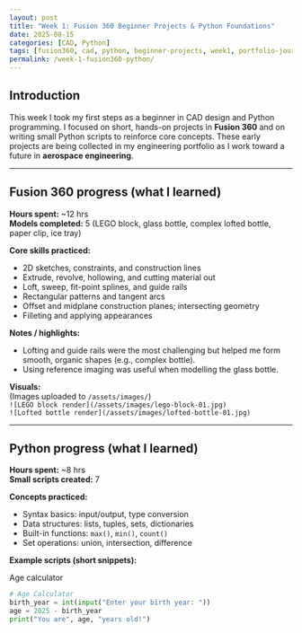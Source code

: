 ```yaml
---
layout: post
title: "Week 1: Fusion 360 Beginner Projects & Python Foundations"
date: 2025-08-15
categories: [CAD, Python]
tags: [fusion360, cad, python, beginner-projects, week1, portfolio-journey, aerospace-engineering]
permalink: /week-1-fusion360-python/
---
```


## Introduction
This week I took my first steps as a beginner in CAD design and Python programming. I focused on short, hands-on projects in **Fusion 360** and on writing small Python scripts to reinforce core concepts. These early projects are being collected in my engineering portfolio as I work toward a future in **aerospace engineering**.

---

## Fusion 360 progress (what I learned)
**Hours spent:** ~12 hrs  
**Models completed:** 5 (LEGO block, glass bottle, complex lofted bottle, paper clip, ice tray)

**Core skills practiced:**
- 2D sketches, constraints, and construction lines  
- Extrude, revolve, hollowing, and cutting material out  
- Loft, sweep, fit-point splines, and guide rails  
- Rectangular patterns and tangent arcs  
- Offset and midplane construction planes; intersecting geometry  
- Filleting and applying appearances

**Notes / highlights:**
- Lofting and guide rails were the most challenging but helped me form smooth, organic shapes (e.g., complex bottle).  
- Using reference imaging was useful when modelling the glass bottle.

**Visuals:**  
(Images uploaded to `/assets/images/`)  
`![LEGO block render](/assets/images/lego-block-01.jpg)`  
`![Lofted bottle render](/assets/images/lofted-bottle-01.jpg)`

---

## Python progress (what I learned)
**Hours spent:** ~8 hrs  
**Small scripts created:** 7

**Concepts practiced:**
- Syntax basics: input/output, type conversion  
- Data structures: lists, tuples, sets, dictionaries  
- Built-in functions: `max()`, `min()`, `count()`  
- Set operations: union, intersection, difference

**Example scripts (short snippets):**

Age calculator
```python
# Age Calculator
birth_year = int(input("Enter your birth year: "))
age = 2025 - birth_year
print("You are", age, "years old!")

